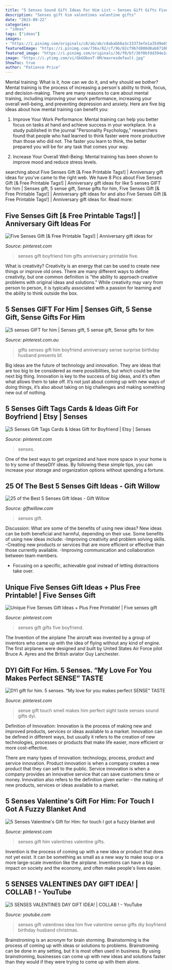```yaml
---
title: "5 Senses Sound Gift Ideas For Him List ~ Senses Gift Gifts Five Boyfriend"
description: "Senses gift him valentines valentine gifts"
date: "2023-09-22"
categories:
- "ideas"
tags: ["ideas"]
images:
- "https://i.pinimg.com/originals/c8/ab/ab/c8ababb6a3c33373efe1a35d9e65800f.jpg"
featuredImage: "https://i.pinimg.com/736x/82/cf/9b/82cf9b7d800d8ab8710bbad7fb018823.jpg"
featured_image: "https://i.pinimg.com/originals/36/f0/bf/36f0bfdd394e2ac65571d717d871f42f.jpg"
image: "https://i.ytimg.com/vi/GbGObovT-6M/maxresdefault.jpg"
ShowToc: true
author: "Patience Price"
---
```



Mental training: What is it, how can we do it, and why should we bother?
Mental training is the process of increasing a person's ability to think, focus, and decision-making. There are many reasons to care about mental training, including improving your work performance, increasing your overall well-being, and preventing depression and anxiety. Here are five big ideas about how mental training can benefit you:
1. Improve Your Work Performance: Mental training can help you better focus on tasks at hand and achieve success in your workplace. In a study published in the journal "Personality Psychology," researchers found that people who had learned to think faster were more productive than those who did not. The faster you learn to think, the better prepared you will be for any task that comes your way.

2. Increase Your Overall Well-Being: Mental training has been shown to improve mood and reduce stress levels.

	

		
searching about Five Senses Gift [&amp; Free Printable Tags!] | Anniversary gift ideas for you've came to the right web. We have 8 Pics about Five Senses Gift [&amp; Free Printable Tags!] | Anniversary gift ideas for like 5 senses GIFT for him | Senses gift, 5 sense gift, Sense gifts for him, Five Senses Gift [&amp; Free Printable Tags!] | Anniversary gift ideas for and also Five Senses Gift [&amp; Free Printable Tags!] | Anniversary gift ideas for. Read more:
		
    
## Five Senses Gift [&amp; Free Printable Tags!] | Anniversary Gift Ideas For

<img loading=lazy src="https://i.pinimg.com/736x/cb/22/39/cb2239ef358ffa7348cd66fe4b1a849f.jpg" onerror="this.onerror=null;this.src='https://tse4.mm.bing.net/th?id=OIP.hWZsLPRSSE0st-7OkHRvxAHaSh&amp;pid=15.1';" alt="Five Senses Gift [&amp; Free Printable Tags!] | Anniversary gift ideas for">

_Source: pinterest.com_

>senses gift boyfriend him gifts anniversary printable five. 

	

What is creativity?
Creativity is an energy that can be used to create new things or improve old ones. There are many different ways to define creativity, but one common definition is "the ability to approach creative problems with original ideas and solutions." While creativity may vary from person to person, it is typically associated with a passion for learning and the ability to think outside the box.

    
## 5 Senses GIFT For Him | Senses Gift, 5 Sense Gift, Sense Gifts For Him

<img loading=lazy src="https://i.pinimg.com/originals/36/f0/bf/36f0bfdd394e2ac65571d717d871f42f.jpg" onerror="this.onerror=null;this.src='https://tse3.mm.bing.net/th?id=OIP.uXfZuXBdF0TI_CkfRNgV_AHaFj&amp;pid=15.1';" alt="5 senses GIFT for him | Senses gift, 5 sense gift, Sense gifts for him">

_Source: pinterest.com.au_

>gifts senses gift him boyfriend anniversary sense surprise birthday husband presents bf. 

	

Big ideas are the future of technology and innovation. They are ideas that are too big to be considered as mere possibilities, but which could be the next big thing. Innovation is key to the success of big ideas, and it’s often what allows them to take off. It’s not just about coming up with new ways of doing things, it’s also about taking on big challenges and making something new out of nothing.

    
## 5 Senses Gift Tags Cards &amp; Ideas Gift For Boyfriend | Etsy | Senses

<img loading=lazy src="https://i.pinimg.com/originals/c8/ab/ab/c8ababb6a3c33373efe1a35d9e65800f.jpg" onerror="this.onerror=null;this.src='https://tse1.mm.bing.net/th?id=OIP.1s06YG8l7jUIQTIwADj6RgHaF7&amp;pid=15.1';" alt="5 Senses Gift Tags Cards &amp; Ideas Gift for Boyfriend | Etsy | Senses">

_Source: pinterest.com_

>senses. 

	

One of the best ways to get organized and have more space in your home is to try some of theseDIY ideas. By following these simple tips, you can increase your storage and organization options without spending a fortune.

    
## 25 Of The Best 5 Senses Gift Ideas - Gift Willow

<img loading=lazy src="https://giftwillow.com/wp-content/uploads/2019/02/The-Best-5-Senses-Gift-Ideas-FB.jpg" onerror="this.onerror=null;this.src='https://tse2.mm.bing.net/th?id=OIP.4K8SHTGioWa84sL0_O6mdgHaD4&amp;pid=15.1';" alt="25 of the Best 5 Senses Gift Ideas - Gift Willow">

_Source: giftwillow.com_

>senses gift. 

	

Discussion: What are some of the benefits of using new ideas?
New ideas can be both beneficial and harmful, depending on their use. Some benefits of using new ideas include: 
-Improving creativity and problem solving skills.
-Creating new products or services that are more efficient or effective than those currently available.
-Improving communication and collaboration between team members. 
- Focusing on a specific, achievable goal instead of letting distractions take over.

    
## Unique Five Senses Gift Ideas + Plus Free Printable! | Five Senses Gift

<img loading=lazy src="https://i.pinimg.com/736x/82/cf/9b/82cf9b7d800d8ab8710bbad7fb018823.jpg" onerror="this.onerror=null;this.src='https://tse4.mm.bing.net/th?id=OIP.k7xXhgKB4VrPV5FWrD2RZAHaLG&amp;pid=15.1';" alt="Unique Five Senses Gift Ideas + Plus Free Printable! | Five senses gift">

_Source: pinterest.com_

>senses gift gifts five boyfriend. 

	

The Invention of the airplane
The aircraft was invented by a group of inventors who came up with the idea of flying without any kind of engine. The first airplanes were designed and built by United States Air Force pilot Bruce A. Ayres and the British aviator Guy Lanchester.

    
## DYI Gift For Him. 5 Senses. “My Love For You Makes Perfect SENSE” TASTE

<img loading=lazy src="https://i.pinimg.com/originals/4c/2f/6a/4c2f6a584e6d4add9615eb9c4d0bfeda.jpg" onerror="this.onerror=null;this.src='https://tse4.mm.bing.net/th?id=OIP.DXQSqNxyZeAqtHV5TCi0jgHaHa&amp;pid=15.1';" alt="DYI gift for him. 5 senses. “My love for you makes perfect SENSE” TASTE">

_Source: pinterest.com_

>sense gift touch smell makes him perfect sight taste senses sound gifts dyi. 

	

Definition of Innovation:
Innovation is the process of making new and improved products, services or ideas available to a market. Innovation can be defined in different ways, but usually it refers to the creation of new technologies, processes or products that make life easier, more efficient or more cost-effective.

There are many types of innovation: technology, process, product and service innovation. Product innovation is when a company creates a new product that they can sell to the public. Service innovation is when a company provides an innovative service that can save customers time or money. Innovation also refers to the definition given earlier – the making of new products, services or ideas available to a market.

    
## 5 Senses Valentine&#039;s Gift For Him: For Touch I Got A Fuzzy Blanket And

<img loading=lazy src="https://i.pinimg.com/736x/a0/cd/ec/a0cdec8cacc7931c94ef833f9e4d111d.jpg" onerror="this.onerror=null;this.src='https://tse1.mm.bing.net/th?id=OIP.90-WRLVACrzbhLXHZOwXBQHaJ3&amp;pid=15.1';" alt="5 Senses Valentine&#039;s Gift for Him: for touch I got a fuzzy blanket and">

_Source: pinterest.com_

>senses gift him valentines valentine gifts. 

	

Invention is the process of coming up with a new idea or product that does not yet exist. It can be something as small as a new way to make soup or a more large-scale invention like the airplane. Inventions can have a big impact on society and the economy, and often make people's lives easier.

    
## 5 SENSES VALENTINES DAY GIFT IDEA! | COLLAB ! - YouTube

<img loading=lazy src="https://i.ytimg.com/vi/GbGObovT-6M/maxresdefault.jpg" onerror="this.onerror=null;this.src='https://tse2.mm.bing.net/th?id=OIP.Zw6hed4VToR9uIryct7eAwHaEK&amp;pid=15.1';" alt="5 SENSES VALENTINES DAY GIFT IDEA! | COLLAB ! - YouTube">

_Source: youtube.com_

>senses gift valentines idea him five valentine sense gifts diy boyfriend birthday husband christmas. 

	

Brainstroming is an acronym for brain storming. Brainstorming is the process of coming up with ideas or solutions to problems. Brainstroming can be done in any setting, but it is most often used in business. By using brainstroming, businesses can come up with new ideas and solutions faster than they would if they were trying to come up with them alone.


